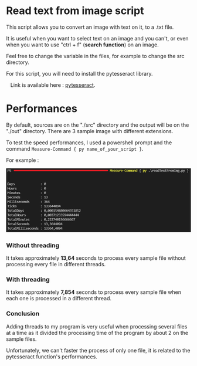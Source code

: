 # Read text from image script

This script allows you to convert an image with text on it, to a .txt file.

It is useful when you want to select text on an image and you can't, or even when you want to use "ctrl + f" (**search function**) on an image. 

Feel free to change the variable in the files, for example to change the src directory.

For this script, you will need to install the pytesseract library.

&nbsp;&nbsp;&nbsp;Link is available here : [pytesseract](https://pypi.org/project/pytesseract/).

# Performances

By default, sources are on the "./src" directory and the output will be on the "./out" directory. There are 3 sample image with different extensions.

To test the speed performances, I used a powershell prompt and the command ```Measure-Command { py name_of_your_script }```.

For example : 

![Measure-Command example](./Markdown-Images/Measure-Command_example.png)

### Without threading

It takes approximately **13,64** seconds to process every sample file without processing every file in different threads. 

### With threading 

It takes approximately **7,854** seconds to process every sample file when each one is processed in a different thread.

### Conclusion

Adding threads to my program is very useful when processing several files at a time as it divided the processing time of the program by about 2 on the sample files.

Unfortunately, we can't faster the process of only one file, it is related to the pytesseract function's performances.